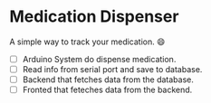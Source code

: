 # Medication Dispenser

A simple way to track your medication. :smile:

- [ ] Arduino System do dispense medication.
- [ ] Read info from serial port and save to database. 
- [ ] Backend that fetches data from the database.
- [ ] Fronted that feteches data from the backend.
